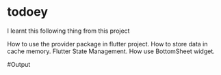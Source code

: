 # todoey

I learnt this following thing from this project

How to use the provider package in flutter project.
How to store data in cache memory.
Flutter State Management.
How use BottomSheet widget.

#Output

<img src="">
